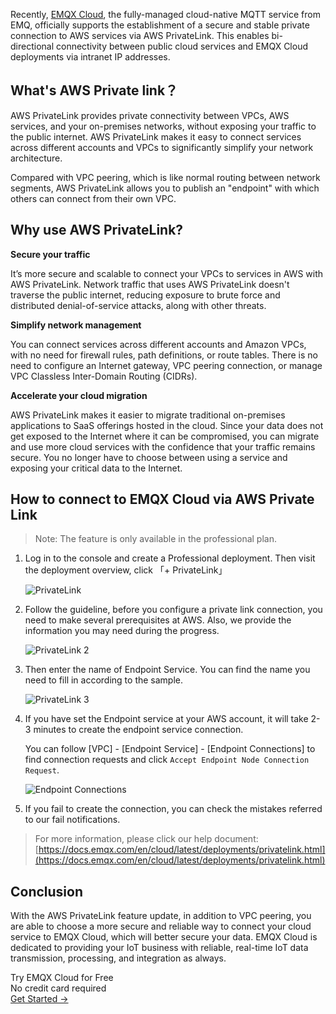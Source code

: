 Recently, [EMQX Cloud](https://www.emqx.com/en/cloud), the fully-managed cloud-native MQTT service from EMQ, officially supports the establishment of a secure and stable private connection to AWS services via AWS PrivateLink. This enables bi-directional connectivity between public cloud services and EMQX Cloud deployments via intranet IP addresses.

## What's AWS Private link？

AWS PrivateLink provides private connectivity between VPCs, AWS services, and your on-premises networks, without exposing your traffic to the public internet. AWS PrivateLink makes it easy to connect services across different accounts and VPCs to significantly simplify your network architecture.

Compared with VPC peering, which is like normal routing between network segments, AWS PrivateLink allows you to publish an "endpoint" with which others can connect from their own VPC.

## Why use AWS PrivateLink?

**Secure your traffic**

It’s more secure and scalable to connect your VPCs to services in AWS with AWS PrivateLink. Network traffic that uses AWS PrivateLink doesn't traverse the public internet, reducing exposure to brute force and distributed denial-of-service attacks, along with other threats.

**Simplify network management**

You can connect services across different accounts and Amazon VPCs, with no need for firewall rules, path definitions, or route tables. There is no need to configure an Internet gateway, VPC peering connection, or manage VPC Classless Inter-Domain Routing (CIDRs).

**Accelerate your cloud migration**

AWS PrivateLink makes it easier to migrate traditional on-premises applications to SaaS offerings hosted in the cloud.  Since your data does not get exposed to the Internet where it can be compromised, you can migrate and use more cloud services with the confidence that your traffic remains secure. You no longer have to choose between using a service and exposing your critical data to the Internet.

## How to connect to EMQX Cloud via AWS Private Link

> Note: The feature is only available in the professional plan.

1. Log in to the console and create a Professional deployment. Then visit the deployment overview, click 「+ PrivateLink」

   ![PrivateLink](https://assets.emqx.com/images/b07782731acbc6dbbd1c00d7031004c0.png)
 
2. Follow the guideline, before you configure a private link connection, you need to make several prerequisites at AWS. Also, we provide the information you may need during the progress.

   ![PrivateLink 2](https://assets.emqx.com/images/63182ed9306bddffc940b21ecd83f95f.png)

3. Then enter the name of Endpoint Service. You can find the name you need to fill in according to the sample.

   ![PrivateLink 3](https://assets.emqx.com/images/6f8c99a96ccc3789fdef95180b3b3edb.png)

4. If you have set the Endpoint service at your AWS account, it will take 2-3 minutes to create the endpoint service connection.

   You can follow [VPC] - [Endpoint Service] - [Endpoint Connections] to find connection requests and click `Accept Endpoint Node Connection Request`.

   ![Endpoint Connections](https://assets.emqx.com/images/f5e42a385fa2f0a0e07731996de70fc8.png)

5. If you fail to create the connection, you can check the mistakes referred to our fail notifications.

> For more information, please click our help document: [https://docs.emqx.com/en/cloud/latest/deployments/privatelink.html](https://docs.emqx.com/en/cloud/latest/deployments/privatelink.html) 

## Conclusion

With the AWS PrivateLink feature update, in addition to VPC peering, you are able to choose a more secure and reliable way to connect your cloud service to EMQX Cloud, which will better secure your data. EMQX Cloud is dedicated to providing your IoT business with reliable, real-time IoT data transmission, processing, and integration as always.



<section class="promotion">
    <div>
        Try EMQX Cloud for Free
        <div class="is-size-14 is-text-normal has-text-weight-normal">No credit card required</div>
    </div>
    <a href="https://www.emqx.com/en/signup?continue=https://cloud-intl.emqx.com/console/deployments/0?oper=new" class="button is-gradient px-5">Get Started →</a>
</section>
